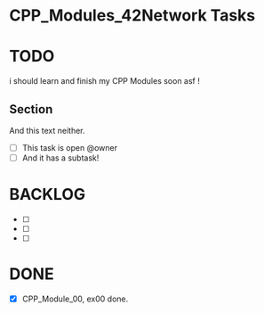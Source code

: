# CPP_Modules_42Network Tasks

# TODO

i should learn and finish my CPP Modules soon asf !

## Section

And this text neither.

- [ ] This task is open @owner
- [ ] And it has a subtask!

# BACKLOG

- [ ] 
- [ ] 
- [ ] 

# DONE

- [x] CPP_Module_00, ex00 done.
